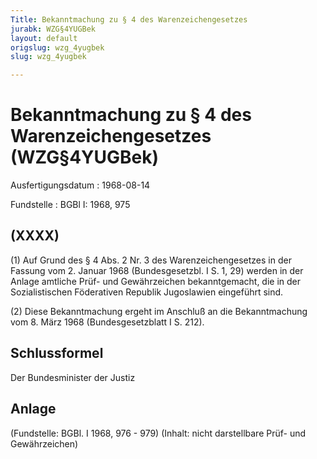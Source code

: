 ```yaml
---
Title: Bekanntmachung zu § 4 des Warenzeichengesetzes
jurabk: WZG§4YUGBek
layout: default
origslug: wzg_4yugbek
slug: wzg_4yugbek

---
```


# Bekanntmachung zu § 4 des Warenzeichengesetzes (WZG§4YUGBek)

Ausfertigungsdatum
:   1968-08-14

Fundstelle
:   BGBl I: 1968, 975



## (XXXX)

(1) Auf Grund des § 4 Abs. 2 Nr. 3 des Warenzeichengesetzes in der
Fassung vom 2. Januar 1968 (Bundesgesetzbl. I S. 1, 29) werden in der
Anlage amtliche Prüf- und Gewährzeichen bekanntgemacht, die in der
Sozialistischen Föderativen Republik Jugoslawien eingeführt sind.

(2) Diese Bekanntmachung ergeht im Anschluß an die Bekanntmachung vom
8\. März 1968 (Bundesgesetzblatt I S. 212).


## Schlussformel

Der Bundesminister der Justiz


## Anlage

(Fundstelle: BGBl. I 1968, 976 - 979)
(Inhalt: nicht darstellbare Prüf- und Gewährzeichen)

